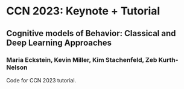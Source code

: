 # CCN 2023: Keynote + Tutorial
## Cognitive models of Behavior: Classical and Deep Learning Approaches
### Maria Eckstein, Kevin Miller, Kim Stachenfeld, Zeb Kurth-Nelson

Code for CCN 2023 tutorial.
